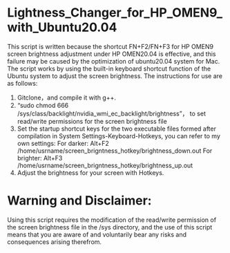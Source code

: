 # Lightness_Changer_for_HP_OMEN9_with_Ubuntu20.04
This script is written because the shortcut FN+F2/FN+F3 for HP OMEN9 screen brightness adjustment under HP OMEN20.04 is effective, and this failure may be caused by the optimization of ubuntu20.04 system for Mac. The script works by using the built-in keyboard shortcut function of the Ubuntu system to adjust the screen brightness. The instructions for use are as follows:
1. Gitclone，and compile it with g++.
2. “sudo chmod 666 /sys/class/backlight/nvidia_wmi_ec_backlight/brightness”， to set read/write permissions for the screen brightness file
3. Set the startup shortcut keys for the two executable files formed after compilation in System Settings-Keyboard-Hotkeys, you can refer to my own settings:
   For darker:
   Alt+F2 
   /home/usrname/screen_brigntness_hotkey/brightness_down.out
   For brighter:
   Alt+F3
   /home/usrname/screen_brigntness_hotkey/brightness_up.out
4. Adjust the brightness for your screen with Hotkeys.

# Warning and Disclaimer: 
Using this script requires the modification of the read/write permission of the screen brightness file in the /sys directory, and the use of this script means that you are aware of and voluntarily bear any risks and consequences arising therefrom.

